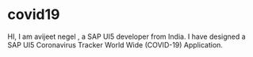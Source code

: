 # covid19
HI,
I am avijeet negel , a SAP UI5 developer from India. I have designed a SAP UI5 Coronavirus Tracker World Wide (COVID-19) Application.

